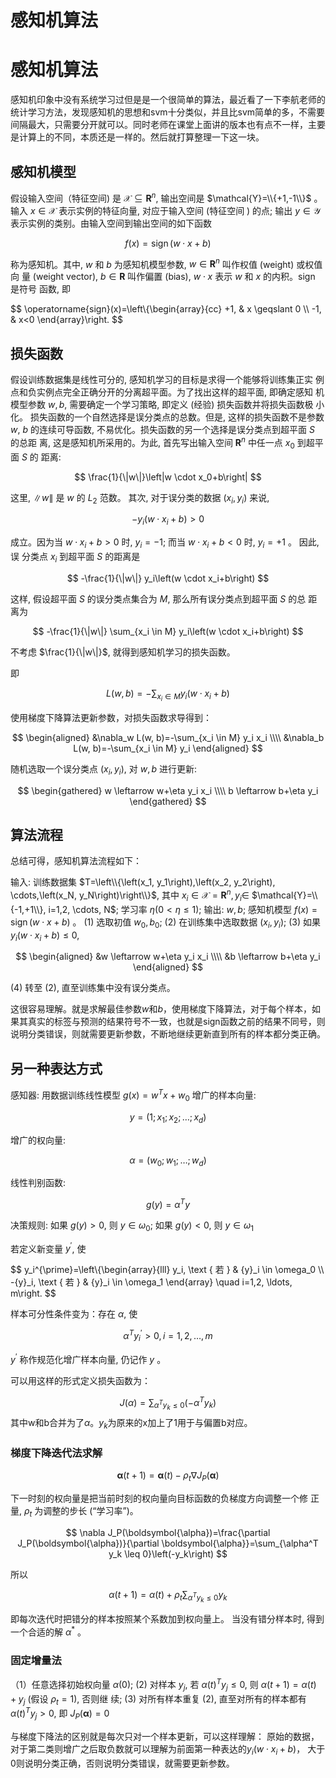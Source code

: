 # 感知机算法


# 感知机算法
感知机印象中没有系统学习过但是是一个很简单的算法，最近看了一下李航老师的统计学习方法，发现感知机的思想和svm十分类似，并且比svm简单的多，不需要间隔最大，只需要分开就可以。同时老师在课堂上面讲的版本也有点不一样，主要是计算上的不同，本质还是一样的。然后就打算整理一下这一块。

## 感知机模型

假设输入空间（特征空间) 是 $\mathcal{X} \subseteq \mathbf{R}^n$, 输出空间是 $\mathcal{Y}=\\{+1,-1\\}$ 。输入 $x \in \mathcal{X}$ 表示实例的特征向量, 对应于输入空间 (特征空间 ) 的点; 输出 $y \in \mathcal{Y}$ 表示实例的类别。由输入空间到输出空间的如下函数

$$
f(x)=\operatorname{sign}(w \cdot x+b)
$$

称为感知机。其中, $w$ 和 $b$ 为感知机模型参数, $w \in \mathbf{R}^n$ 叫作权值 (weight) 或权值向 量 (weight vector), $b \in \mathbf{R}$ 叫作偏置 (bias), $w \cdot x$ 表示 $w$ 和 $x$ 的内积。sign 是符号 函数, 即

$$
\operatorname{sign}(x)=\left\\{\begin{array}{cc}
+1, & x \geqslant 0 \\\\
-1, & x<0
\end{array}\right.
$$


## 损失函数

假设训练数据集是线性可分的, 感知机学习的目标是求得一个能够将训练集正实 例点和负实例点完全正确分开的分离超平面。为了找出这样的超平面, 即确定感知 机模型参数 $w, b$, 需要确定一个学习策略, 即定义 (经验) 损失函数并将损失函数极 小化。
损失函数的一个自然选择是误分类点的总数。但是, 这样的损失函数不是参数 $w$, $b$ 的连续可导函数, 不易优化。损失函数的另一个选择是误分类点到超平面 $S$ 的总距 离, 这是感知机所采用的。为此, 首先写出输入空间 $\mathbf{R}^n$ 中任一点 $x_0$ 到超平面 $S$ 的 距离:

$$
\frac{1}{\|w\|}\left|w \cdot x_0+b\right|
$$

这里, $\|w\|$ 是 $w$ 的 $L_2$ 范数。
其次, 对于误分类的数据 $\left(x_i, y_i\right)$ 来说,

$$
-y_i\left(w \cdot x_i+b\right)>0
$$

成立。因为当 $w \cdot x_i+b>0$ 时, $y_i=-1$; 而当 $w \cdot x_i+b<0$ 时, $y_i=+1$ 。 因此, 误 分类点 $x_i$ 到超平面 $S$ 的距离是

$$
-\frac{1}{\|w\|} y_i\left(w \cdot x_i+b\right)
$$

这样, 假设超平面 $S$ 的误分类点集合为 $M$, 那么所有误分类点到超平面 $S$ 的总 距离为

$$
-\frac{1}{\|w\|} \sum_{x_i \in M} y_i\left(w \cdot x_i+b\right)
$$

不考虑 $\frac{1}{\|w\|}$, 就得到感知机学习的损失函数。

即

$$
L(w, b) = -\sum_{x_i \in M} y_i\left(w \cdot x_i+b\right)
$$

使用梯度下降算法更新参数，对损失函数求导得到：

$$
\begin{aligned}
&\nabla_w L(w, b)=-\sum_{x_i \in M} y_i x_i \\\\
&\nabla_b L(w, b)=-\sum_{x_i \in M} y_i
\end{aligned}
$$


随机选取一个误分类点 $\left(x_i, y_i\right)$, 对 $w, b$ 进行更新:

$$
\begin{gathered}
w \leftarrow w+\eta y_i x_i \\\\
b \leftarrow b+\eta y_i
\end{gathered}
$$
## 算法流程
总结可得，感知机算法流程如下：

输入: 训练数据集 $T=\left\\{\left(x_1, y_1\right),\left(x_2, y_2\right), \cdots,\left(x_N, y_N\right)\right\\}$, 其中 $x_i \in \mathcal{X}=\mathbf{R}^n, y_i \in$ $\mathcal{Y}=\\{-1,+1\\}, i=1,2, \cdots, N$; 学习率 $\eta(0<\eta \leqslant 1)$;
输出: $w, b$; 感知机模型 $f(x)=\operatorname{sign}(w \cdot x+b)$ 。
(1) 选取初值 $w_0, b_0$;
(2) 在训练集中选取数据 $\left(x_i, y_i\right)$;
(3) 如果 $y_i\left(w \cdot x_i+b\right) \leqslant 0$,

$$
\begin{aligned}
&w \leftarrow w+\eta y_i x_i \\\\
&b \leftarrow b+\eta y_i
\end{aligned}
$$

(4) 转至 (2), 直至训练集中没有误分类点。

这很容易理解。就是求解最佳参数$w$和$b$，使用梯度下降算法，对于每个样本，如果其真实的标签与预测的结果符号不一致，也就是sign函数之前的结果不同号，则说明分类错误，则就需要更新参数，不断地继续更新直到所有的样本都分类正确。

## 另一种表达方式

感知器: 用数据训练线性模型 $g({x})={w}^T {x}+w_0$
增广的样本向量:

$$
{y}=\left(1 ; x_1 ; x_2 ; \ldots ; x_d\right)
$$

增广的权向量:

$$
{\alpha}=\left(w_0 ; w_1 ; \ldots ; w_d\right)
$$

线性判别函数:

$$
g({y})={\alpha}^T {y}
$$

决策规则: 如果 $g({y})>0$, 则 $y \in \omega_0$; 如果 $g({y})<0$, 则 $y \in \omega_1$

若定义新变量 $y^{\prime}$, 使

$$
y_i^{\prime}=\left\\{\begin{array}{lll}
y_i,  \text { 若 } & {y}_i \in \omega_0 \\\\
-{y}_i, \text { 若 } & {y}_i \in \omega_1
\end{array} \quad i=1,2, \ldots, m\right.
$$

样本可分性条件变为：存在 $\alpha$, 使

$$
{\alpha}^T {y}_i^{\prime}>0, i=1,2, \ldots, m
$$

$y^{\prime}$ 称作规范化增广样本向量, 仍记作 $y$ 。

可以用这样的形式定义损失函数为：

$$
J(\alpha) = \sum_{\alpha^Ty_k \leq 0} (-\alpha^Ty_k)
$$
其中w和b合并为了$\alpha$。$y_k$为原来的x加上了1用于与偏置b对应。

### 梯度下降迭代法求解

$$
\boldsymbol{\alpha}(t+1)=\boldsymbol{\alpha}(t)-\rho_t \nabla J_P(\boldsymbol{\alpha})
$$

下一时刻的权向量是把当前时刻的权向量向目标函数的负梯度方向调整一个修
正量, $\rho_t$ 为调整的步长 (“学习率”)。

$$
\nabla J_P(\boldsymbol{\alpha})=\frac{\partial J_P(\boldsymbol{\alpha})}{\partial \boldsymbol{\alpha}}=\sum_{\alpha^T y_k \leq 0}\left(-y_k\right)
$$

所以

$$
\alpha(t+1)=\alpha(t)+\rho_t \sum_{\alpha^T y_k \leq 0} y_k
$$

即每次迭代时把错分的样本按照某个系数加到权向量上。
当没有错分样本时, 得到一个合适的解 $\alpha^*$ 。


### 固定增量法

（1）任意选择初始权向量 $\alpha(0)$;
(2) 对样本 $y_j$, 若 $\alpha(t)^T y_j \leq 0$, 则 $\alpha(t+1)=\alpha(t)+y_j$ (假设 $\left.\rho_t=1\right)$, 否则继 续;
(3) 对所有样本重复 (2), 直至对所有的样本都有 $\alpha(t)^T y_j>0$, 即 $J_P(\boldsymbol{\alpha})=0$

与梯度下降法的区别就是每次只对一个样本更新，可以这样理解： 原始的数据，对于第二类则增广之后取负数就可以理解为前面第一种表达的$y_i\left(w \cdot x_i+b\right)$， 大于0则说明分类正确，否则说明分类错误，就需要更新参数。


